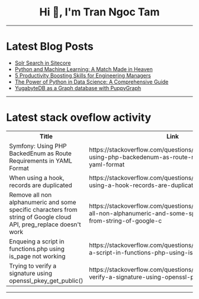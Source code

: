 <h1 align="center">Hi 👋, I'm Tran Ngoc Tam</h1>

---

# Latest Blog Posts 
<!-- BLOG-POST-LIST:START -->
- [Solr Search in Sitecore](https://dev.to/esdanielgomez/solr-search-in-sitecore-399k)
- [Python and Machine Learning: A Match Made in Heaven](https://dev.to/alexander_yizchak/python-and-machine-learning-a-match-made-in-heaven-29d6)
- [5 Productivity Boosting Skills for Engineering Managers](https://dev.to/tudor-matei/5-productivity-boosting-skills-for-engineering-managers-13h9)
- [The Power of Python in Data Science: A Comprehensive Guide](https://dev.to/alexander_yizchak/the-power-of-python-in-data-science-a-comprehensive-guide-3phi)
- [YugabyteDB as a Graph database with PuppyGraph](https://dev.to/yugabyte/yugabytedb-as-a-graph-database-with-puppygraph-4p6l)
<!-- BLOG-POST-LIST:END -->

---

# Latest stack oveflow activity
<table>
  <tr><th>Title</th><th>Link</th></tr>
  <!-- STACKOVERFLOW:START --><tr><td>Symfony: Using PHP BackedEnum as Route Requirements in YAML Format</td><td>https://stackoverflow.com/questions/79063616/symfony-using-php-backedenum-as-route-requirements-in-yaml-format</td></tr><tr><td>When using a hook, records are duplicated</td><td>https://stackoverflow.com/questions/79063331/when-using-a-hook-records-are-duplicated</td></tr><tr><td>Remove all non alphanumeric and some specific characters from string of Google cloud API, preg_replace doesn&#39;t work</td><td>https://stackoverflow.com/questions/79063180/remove-all-non-alphanumeric-and-some-specific-characters-from-string-of-google-c</td></tr><tr><td>Enqueing a script in functions.php using is_page not working</td><td>https://stackoverflow.com/questions/79063163/enqueing-a-script-in-functions-php-using-is-page-not-working</td></tr><tr><td>Trying to verify a signature using openssl_pkey_get_public&lpar;&rpar;</td><td>https://stackoverflow.com/questions/79063070/trying-to-verify-a-signature-using-openssl-pkey-get-public</td></tr><!-- STACKOVERFLOW:END -->
</table>

---


